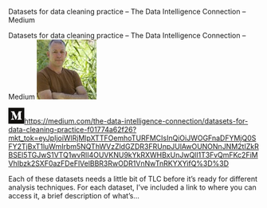 Datasets for data cleaning practice – The Data Intelligence Connection – Medium

Datasets for data cleaning practice – The Data Intelligence Connection – Medium
![](../_resources/6ef6999486e9672e18949fa2effb1b87.png)

![](../_resources/a59c6579e2ce83f917bf56063cfff56c.png)https://medium.com/the-data-intelligence-connection/datasets-for-data-cleaning-practice-f01774a62f26?mkt_tok=eyJpIjoiWlRjMlpXTTFOemhoTURFMCIsInQiOiJWOGFnaDFYMjQ0SFY2TjBxT1luWmIrbm5NQThWVzZldGZDR3FRUnpJUlAwOUNONnJNM2tIZkRBSEl5TGJwS1VTQ1wvRlI4OUVKNU9kYkRXWHBxUnJwQlI1T3FvQmFKc2FiMVhIbzk2SXF0azFDeFlVelBBR3RwODR1VnNwTnRKYXYifQ%3D%3D

Each of these datasets needs a little bit of TLC before it’s ready for different analysis techniques. For each dataset, I’ve included a link to where you can access it, a brief description of what’s…